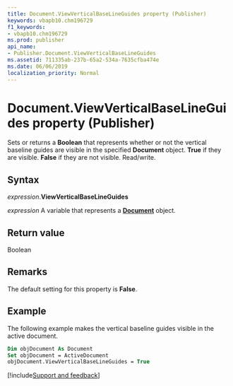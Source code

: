 ```yaml
---
title: Document.ViewVerticalBaseLineGuides property (Publisher)
keywords: vbapb10.chm196729
f1_keywords:
- vbapb10.chm196729
ms.prod: publisher
api_name:
- Publisher.Document.ViewVerticalBaseLineGuides
ms.assetid: 711335ab-237b-65a2-534a-7635cfba474e
ms.date: 06/06/2019
localization_priority: Normal
---
```



# Document.ViewVerticalBaseLineGuides property (Publisher)

Sets or returns a **Boolean** that represents whether or not the vertical baseline guides are visible in the specified **Document** object. **True** if they are visible. **False** if they are not visible. Read/write.


## Syntax

_expression_.**ViewVerticalBaseLineGuides**

_expression_ A variable that represents a **[Document](Publisher.Document.md)** object.


## Return value

Boolean


## Remarks

The default setting for this property is **False**.


## Example

The following example makes the vertical baseline guides visible in the active document.

```vb
Dim objDocument As Document 
Set objDocument = ActiveDocument 
objDocument.ViewVerticalBaseLineGuides = True 

```

[!include[Support and feedback](~/includes/feedback-boilerplate.md)]